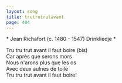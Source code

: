 ```yaml
---
layout: song
title: trutrutrutavant
page: 404
---
```


﻿* Jean Richafort (c. 1480 - 1547) Drinkliedje *  

Tru tru trut avant il faut boire (bis)  
Car après que serons mors  
Nous n'arons plus que les os  
Avec deux aulnes de toile  
Tru tru trut avant il faut boire!  
